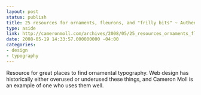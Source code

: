 ```yaml
---
layout: post
status: publish
title: 25 resources for ornaments, fleurons, and "frilly bits" ~ Authentic Boredom
type: aside
link: http://cameronmoll.com/archives/2008/05/25_resources_ornaments_fleurons/
date: 2008-05-19 14:33:57.000000000 -04:00
categories:
- design
- typography
---
```

<p>Resource for great places to find ornamental typography. Web design has historically either overused or underused these things, and Cameron Moll is an example of one who uses them well.</p>